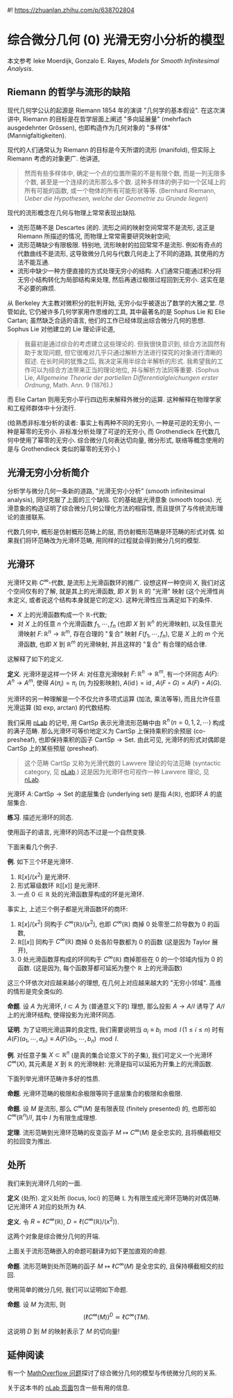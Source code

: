 #! https://zhuanlan.zhihu.com/p/638702804
# 综合微分几何 (0) 光滑无穷小分析的模型

本文参考 Ieke Moerdijk, Gonzalo E. Rayes, _Models for Smooth Infinitesimal Analysis_.

## Riemann 的哲学与流形的缺陷

现代几何学公认的起源是 Riemann 1854 年的演讲 "几何学的基本假设". 在这次演讲中, Riemann 的目标是在哲学层面上阐述 "多向延展量" (mehrfach ausgedehnter Grössen), 也即构造作为几何对象的 "多样体" (Mannigfaltigkeiten).

现代的人们通常认为 Riemann 的目标是今天所谓的流形 (manifold), 但实际上 Riemann 考虑的对象更广. 他讲道,

> 然而有些多样体中, 确定一个点的位置所需的不是有限个数, 而是一列无限多个数, 甚至是一个连续的流形那么多个数. 这种多样体的例子如一个区域上的所有可能的函数, 或一个物体的所有可能形状等等. (Bernhard Riemann, _Ueber die Hypothesen, welche der Geometrie zu Grunde liegen_)

现代的流形概念在几何与物理上常常表现出缺陷.

- 流形范畴不是 Descartes 闭的. 流形之间的映射空间常常不是流形, 这正是 Riemann 所描述的情况, 而物理上常常需要研究映射空间;
- 流形范畴缺少有限极限. 特别地, 流形映射的拉回常常不是流形. 例如有奇点的代数曲线不是流形, 这导致微分几何与代数几何走上了不同的道路, 其使用的方法不能互通.
- 流形中缺少一种方便直接的方式处理无穷小的结构. 人们通常只能通过积分将无穷小结构转化为局部结构来处理, 然后再通过极限过程回到无穷小. 这实在是不必要的麻烦.

从 Berkeley 大主教对微积分的批判开始, 无穷小似乎被逐出了数学的大雅之堂. 尽管如此, 它仍被许多几何学家用作思维的工具, 其中最著名的是 Sophus Lie 和 Elie Cartan; 虽然缺乏合适的语言, 他们的工作已经体现出综合微分几何的思想. Sophus Lie 对他建立的 Lie 理论评论道,

> 我最初是通过综合的考虑建立这些理论的. 但我很快意识到, 综合方法固然有助于发现问题, 但它很难对几乎只通过解析方法进行探究的对象进行清晰的叙述. 在长时间的犹豫之后, 我决定采用半综合半解析的形式. 我希望我的工作可以为综合方法带来正当的理论地位, 并与解析方法同等重要. (Sophus Lie, _Allgemeine Theorie der partiellen Differentialgleichungen erster Ordnung_, Math. Ann. 9 (1876).)

而 Elie Cartan 则用无穷小平行四边形来解释外微分的运算. 这种解释在物理学家和工程师群体中十分流行.

(给熟悉非标准分析的读者: 事实上有两种不同的无穷小, 一种是可逆的无穷小, 一种是幂零的无穷小. 非标准分析处理了可逆的无穷小, 而 Grothendieck 在代数几何中使用了幂零的无穷小. 综合微分几何表达切向量, 微分形式, 联络等概念使用的是与 Grothendieck 类似的幂零的无穷小.)

## 光滑无穷小分析简介

分析学与微分几何一条新的道路, "光滑无穷小分析" (smooth infinitesimal analysis), 同时克服了上面的三个缺陷. 它的基础是光滑意象 (smooth topos). 光滑意象的构造证明了综合微分几何公理化方法的相容性, 而且提供了与传统流形理论的直接联系.

代数几何中, 概形是仿射概形范畴上的层, 而仿射概形范畴是环范畴的形式对偶. 如果我们将环范畴改为光滑环范畴, 用同样的过程就会得到微分几何的模型.

## 光滑环

光滑环又称 $C^\infty$-代数, 是流形上光滑函数环的推广. 设想这样一种空间 $X$, 我们对这个空间仅有的了解, 就是其上的光滑函数, 即 $X$ 到 $\mathbb{R}$ 的 "光滑" 映射 (这个光滑性尚未定义, 或者说这个结构本身就是它的定义). 这种光滑性应当满足如下的条件.

- $X$ 上的光滑函数构成一个 $\mathbb{R}$-代数;
- 对 $X$ 上的任意 $n$ 个光滑函数 $f_1,\cdots,f_n$ (也即 $X$ 到 $\mathbb{R}^n$ 的光滑映射), 以及任意光滑映射 $F \colon \mathbb{R}^n \to \mathbb{R}^m$, 存在合理的 "复合" 映射 $F(f_1,\cdots,f_n)$, 它是 $X$ 上的 $m$ 个光滑函数, 也即 $X$ 到 $\mathbb{R}^m$ 的光滑映射, 并且这样的 "复合" 有合理的结合律.

这解释了如下的定义.

**定义**. 光滑环是这样一个环 $A$: 对任意光滑映射 $F \colon \mathbb{R}^n \to \mathbb{R}^m$, 有一个环同态 $A(F) \colon A^n \to A^m$, 使得 $A(\pi_i) = \pi_i$ ($\pi_i$ 为投影映射), $A(\operatorname{id})=\operatorname{id}$, $A(F \circ G) = A(F) \circ A(G)$.

光滑环的另一种理解是一个不仅允许多项式运算 (加法, 乘法等等), 而且允许任意光滑运算 (如 exp, arctan) 的代数结构.

我们采用 [nLab](https://ncatlab.org/nlab/show/C%5E%E2%88%9E-ring) 的记号, 用 $\mathsf{CartSp}$ 表示光滑流形范畴中由 $\mathbb{R}^n\,(n=0,1,2,\cdots)$ 构成的满子范畴. 那么光滑环可等价地定义为 $\mathsf {CartSp}$ 上保持乘积的余预层 (co-presheaf), 也即保持乘积的函子 $\mathsf {CartSp} \to \mathsf {Set}$. 由此可见, 光滑环的形式对偶即是 $\mathsf {CartSp}$ 上的某些预层 (presheaf).

> 这个范畴 $\mathsf {CartSp}$ 又称为光滑代数的 Lawvere 理论的句法范畴 (syntactic category, 见 [nLab](https://ncatlab.org/nlab/show/syntactic+category).) 这是因为光滑环也可视作一种 Lawvere 理论, 见 [nLab](https://ncatlab.org/nlab/show/algebra+over+a+Lawvere+theory).

光滑环 $A \colon \mathsf {CartSp} \to \mathsf {Set}$ 的底层集合 (underlying set) 是指 $A(\mathbb{R})$, 也即环 $A$ 的底层集合.

**练习**. 描述光滑环的同态.

使用函子的语言, 光滑环的同态不过是一个自然变换.

下面来看几个例子.

**例**. 如下三个环是光滑环.

1. $\mathbb{R}[x]/(x^2)$ 是光滑环.
2. 形式幂级数环 $\mathbb{R}[[x]]$ 是光滑环.
3. 一点 $0\in\mathbb{R}$ 处的光滑函数芽构成的环是光滑环.

事实上, 上述三个例子都是光滑函数环的商环:

1. $\mathbb{R}[x]/(x^2)$ 同构于 $C^\infty (\mathbb{R})/(x^2)$, 也即 $C^\infty (\mathbb{R})$ 商掉 $0$ 处零至二阶导数为 $0$ 的函数,
2. $\mathbb{R}[[x]]$ 同构于 $C^\infty (\mathbb{R})$ 商掉 $0$ 处各阶导数都为 $0$ 的函数 (这是因为 Taylor 展开),
3. $0$ 处光滑函数芽构成的环同构于 $C^\infty (\mathbb{R})$ 商掉那些在 $0$ 的一个邻域内恒为 $0$ 的函数. (这是因为, 每个函数芽都可延拓为整个 $\mathbb{R}$ 上的光滑函数)

这三个环依次对应越来越小的理想, 在几何上对应越来越大的 "无穷小邻域". 高维的情形是完全类似的.

**命题**. 设 $A$ 为光滑环, $I\subset A$ 为 (普通意义下的) 理想, 那么投影 $A \to A/I$ 诱导了 $A/I$ 上的光滑环结构, 使得投影为光滑环同态.

**证明**. 为了证明光滑运算的良定性, 我们需要说明当 $a_i \equiv b_i \mod I\,(1\leq i \leq n)$ 时有 $A(F)(a_1,\cdots,a_n)\equiv A(F)(b_1,\cdots,b_n)\mod I$.

**例**. 对任意子集 $X \subset \mathbb{R}^n$ (是真的集合论意义下的子集), 我们可定义一个光滑环 $C^\infty (X)$, 其元素是 $X$ 到 $\mathbb{R}$ 的光滑映射: 光滑是指可以延拓为开集上的光滑函数.

下面列举光滑环范畴许多好的性质.

**命题**. 光滑环范畴的极限和余极限等同于底层集合的极限和余极限.

**命题**. 设 $M$ 是流形, 那么 $C^\infty (M)$ 是有限表现 (finitely presented) 的, 也即形如 $C^\infty (\mathbb{R}^n)/I$, 其中 $I$ 为有限生成理想.

**定理**. 流形范畴到光滑环范畴的反变函子 $M \mapsto C^\infty (M)$ 是全忠实的, 且将横截相交的拉回变为推出.

## 处所

我们来到光滑环几何的一面.

**定义** (处所). 定义处所 (locus, loci) 的范畴 $\mathbb L$ 为有限生成光滑环范畴的对偶范畴. 记光滑环 $A$ 对应的处所为 $\ell A$.

**定义**. 令 $R = \ell C^\infty (\mathbb{R})$, $D = \ell \big(C^\infty (\mathbb{R}) / (x^2)\big)$.

这两个对象是综合微分几何的开端.

上面关于流形范畴嵌入的命题可翻译为如下更加直观的命题.

**命题**. 流形范畴到处所范畴的函子 $M \mapsto \ell C^\infty (M)$ 是全忠实的, 且保持横截相交的拉回.

使用简单的微分几何, 我们可以证明如下命题.

**命题**. 设 $M$ 为流形, 则
$$
\big(\ell C^\infty (M)\big)^D \simeq \ell C^\infty (TM).
$$

这说明 $D$ 到 $M$ 的映射表示了 $M$ 的切向量!



## 延伸阅读

有一个 [MathOverflow 问题](https://mathoverflow.net/q/8537)探讨了综合微分几何的模型与传统微分几何的关系.

关于这本书的 [nLab 页面](https://ncatlab.org/nlab/show/Models+for+Smooth+Infinitesimal+Analysis)包含一些有用的信息.